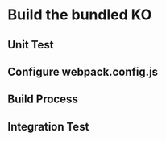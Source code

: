 # Build the bundled KO

## Unit Test

## Configure webpack.config.js

## Build Process

## Integration Test

